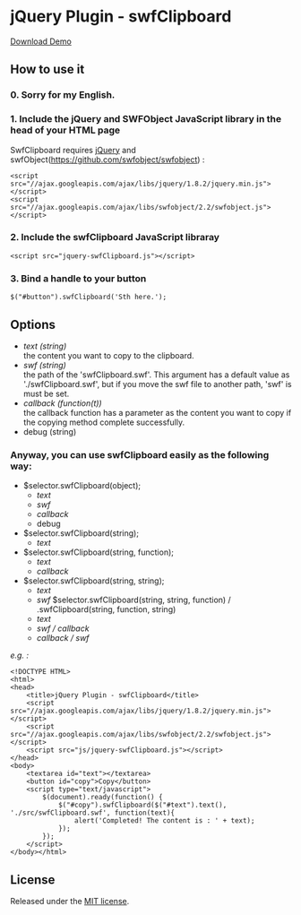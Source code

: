 # jQuery Plugin - swfClipboard


[Download Demo](https://github.com/imyelo/jQuery-swfClipboard/tree/master/demo)

## How to use it
### 0. Sorry for my English.
### 1. Include the jQuery and SWFObject JavaScript library in the head of your HTML page
SwfClipboard requires [jQuery](http://jquery.com/) and swfObject(https://github.com/swfobject/swfobject) :

	<script src="//ajax.googleapis.com/ajax/libs/jquery/1.8.2/jquery.min.js"></script>
	<script src="//ajax.googleapis.com/ajax/libs/swfobject/2.2/swfobject.js"></script>

### 2. Include the swfClipboard JavaScript libraray

	<script src="jquery-swfClipboard.js"></script>

### 3. Bind a handle to your button

	$("#button").swfClipboard('Sth here.');

## Options
- *text (string)*  
	the content you want to copy to the clipboard.
- *swf (string)*  
	the path of the 'swfClipboard.swf'.
	This argument has a default value as './swfClipboard.swf', but if you move the swf file to another path, 'swf' is must be set.
- *callback (function(t))*  
	the callback function has a parameter as the content you want to copy if the copying method complete successfully.
- debug (string)  

### Anyway, you can use swfClipboard easily as the following way: 
+ $selector.swfClipboard(object);
	- *text*
	- *swf*
	- *callback*
	- debug
+ $selector.swfClipboard(string);
	- *text*
+ $selector.swfClipboard(string, function);
	- *text*
	- *callback*
+ $selector.swfClipboard(string, string);
	- *text*
	- *swf*
 $selector.swfClipboard(string, string, function) / .swfClipboard(string, function, string)
	- *text*
	- *swf / callback*
	- *callback / swf*


*e.g. :*

	<!DOCTYPE HTML>
	<html>
	<head>
		<title>jQuery Plugin - swfClipboard</title>
		<script src="//ajax.googleapis.com/ajax/libs/jquery/1.8.2/jquery.min.js"></script>
		<script src="//ajax.googleapis.com/ajax/libs/swfobject/2.2/swfobject.js"></script>
		<script src="js/jquery-swfClipboard.js"></script>
	</head>
	<body>
		<textarea id="text"></textarea>
		<button id="copy">Copy</button>
		<script type="text/javascript">
			$(document).ready(function() {
				$("#copy").swfClipboard($("#text").text(), './src/swfClipboard.swf', function(text){
					alert('Completed! The content is : ' + text);
				});
			});
		</script>
	</body></html>

## License
Released under the [MIT license](http://opensource.org/licenses/MIT).